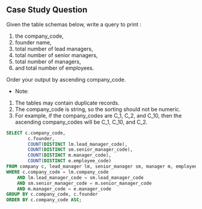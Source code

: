 ## Case Study Question

Given the table schemas below, write a query to print :
  1. the company_code,
  2. founder name,
  3. total number of lead managers,
  4. total number of senior managers,
  5. total number of managers,
  6. and total number of employees.

Order your output by ascending company_code.

- Note:
1. The tables may contain duplicate records.
2. The company_code is string, so the sorting should not be numeric.
3. For example, if the company_codes are C_1, C_2, and C_10, then the ascending company_codes will be C_1, C_10, and C_2.

```sql
SELECT c.company_code,
        c.founder,
        COUNT(DISTINCT lm.lead_manager_code),
        COUNT(DISTINCT sm.senior_manager_code),
        COUNT(DISTINCT m.manager_code),
        COUNT(DISTINCT e.employee_code)
FROM company c, lead_manager lm, senior_manager sm, manager m, employee e
WHERE c.company_code = lm.company_code
    AND lm.lead_manager_code = sm.lead_manager_code
    AND sm.senior_manager_code = m.senior_manager_code
    AND m.manager_code = e.manager_code
GROUP BY c.company_code, c.founder   
ORDER BY c.company_code ASC;
```
